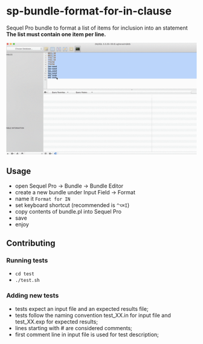 # sp-bundle-format-for-in-clause
Sequel Pro bundle to format a list of items for inclusion into an statement
**The list must contain one item per line.**

![Screencast](https://raw.githubusercontent.com/agherasim/sp-bundle-format-for-in-clause/master/screencast.gif)

## Usage ##
- open Sequel Pro -> Bundle -> Bundle Editor
- create a new bundle under Input Field -> Format
- name it ```Format for IN```
- set keyboard shortcut (recommended is ```^⌥⌘I```)
- copy contents of bundle.pl into Sequel Pro
- save
- enjoy

## Contributing ##
### Running tests ###
- ```cd test```
- ```./test.sh```

### Adding new tests ###
- tests expect an input file and an expected results file;
- tests follow the naming convention test_XX.in for input file and test_XX.exp for expected results;
- lines starting with # are considered comments;
- first comment line in input file is used for test description; 
